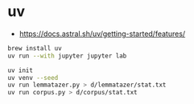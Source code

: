 # uv

- https://docs.astral.sh/uv/getting-started/features/

```sh
brew install uv
uv run --with jupyter jupyter lab

uv init
uv venv --seed
uv run lemmatazer.py > d/lemmatazer/stat.txt
uv run corpus.py > d/corpus/stat.txt
```
